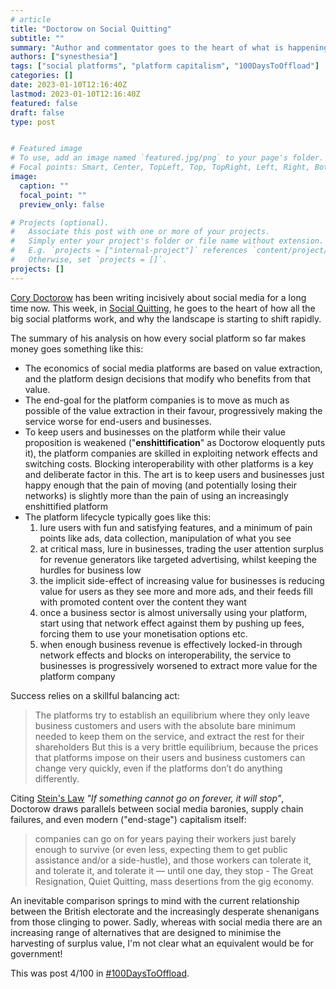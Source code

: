 ```yaml
---
# article
title: "Doctorow on Social Quitting"
subtitle: ""
summary: "Author and commentator goes to the heart of what is happening with #BigSocial #100DaysToOffload"
authors: ["synesthesia"]
tags: ["social platforms", "platform capitalism", "100DaysToOffload"]
categories: []
date: 2023-01-10T12:16:40Z
lastmod: 2023-01-10T12:16:40Z
featured: false
draft: false
type: post


# Featured image
# To use, add an image named `featured.jpg/png` to your page's folder.
# Focal points: Smart, Center, TopLeft, Top, TopRight, Left, Right, BottomLeft, Bottom, BottomRight.
image:
  caption: ""
  focal_point: ""
  preview_only: false

# Projects (optional).
#   Associate this post with one or more of your projects.
#   Simply enter your project's folder or file name without extension.
#   E.g. `projects = ["internal-project"]` references `content/project/deep-learning/index.md`.
#   Otherwise, set `projects = []`.
projects: []
---
```


[Cory Doctorow](https://en.wikipedia.org/wiki/Cory_Doctorow) has been writing incisively about social media for a long time now. This week, in [Social Quitting](https://doctorow.medium.com/social-quitting-f049b33ad3f6), he goes to the heart of how all the big social platforms work, and why the landscape is starting to shift rapidly.

The summary of his analysis on how every social platform so far makes money goes something like this:

* The economics of social media platforms are based on value extraction, and the platform design decisions that modify who benefits from that value.
* The end-goal for the platform companies is to move as much as possible of the value extraction in their favour, progressively making the service worse for end-users and businesses.
* To keep users and businesses on the platform while their value proposition is weakened ("**enshittification**" as Doctorow eloquently puts it), the platform companies are skilled in exploiting network effects and switching costs.
Blocking interoperability with other platforms is a key and deliberate factor in this. The art is to keep users and businesses just happy enough that the pain of moving (and potentially losing their networks) is slightly more than the pain of using an increasingly enshittified platform
* The platform lifecycle typically goes like this:  
    1. lure users with fun and satisfying features, and a minimum of pain points like ads, data collection, manipulation of what you see  
    2. at critical mass, lure in businesses, trading the user attention surplus for revenue generators like targeted advertising, whilst keeping the hurdles for business low
    3. the implicit side-effect of increasing value for businesses is reducing value for users as they see more and more ads, and their feeds fill with promoted content over the content they want  
    4. once a business sector is almost universally using your platform, start using that network effect against them by pushing up fees, forcing them to  use your monetisation options etc.  
    5. when enough business revenue is effectively locked-in through network effects and blocks on interoperability, the service to businesses is progressively worsened to extract more value for the platform company 

Success relies on a skillful balancing act:

>The platforms try to establish an equilibrium where they only leave business customers and users with the absolute bare minimum needed to keep them on the service, and extract the rest for their shareholders
>But this is a very brittle equilibrium, because the prices that platforms impose on their users and business customers can change very quickly, even if the platforms don’t do anything differently.

Citing [Stein's Law](https://www.theifod.com/steins-law/)  *"If something cannot go on forever, it will stop"*, Doctorow draws parallels between social media baronies, supply chain failures, and even modern ("end-stage") capitalism itself:

>companies can go on for years paying their workers just barely enough to survive (or even less, expecting them to get public assistance and/or a side-hustle), and those workers can tolerate it, and tolerate it, and tolerate it — until one day, they stop - The Great Resignation, Quiet Quitting, mass desertions from the gig economy.

An inevitable comparison springs to mind with the current relationship between the British electorate and the increasingly desperate shenanigans from those clinging to power. Sadly, whereas with social media there are an increasing range of alternatives that are designed to minimise the harvesting of surplus value, I'm not clear what an equivalent would be for government!

This was post 4/100 in [#100DaysToOffload](https://100daystooffload.com/).
